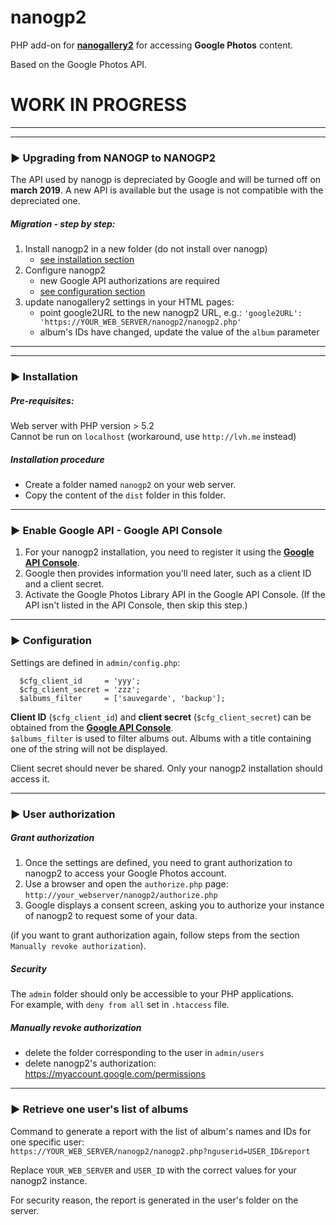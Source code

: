 # nanogp2

PHP add-on for <b>[nanogallery2](https://github.com/nanostudio-org/nanogallery2)</b> for accessing **Google Photos** content.   
  
Based on the Google Photos API.
  
  
# WORK IN PROGRESS

---
---
### :arrow_forward: Upgrading from NANOGP to NANOGP2
The API used by nanogp is depreciated by Google and will be turned off on **march 2019**.
A new API is available but the usage is not compatible with the depreciated one.

##### Migration - step by step:
1. Install nanogp2 in a new folder (do not install over nanogp)  
    - [see installation section](#arrow_forward-installation)
2. Configure nanogp2  
    - new Google API authorizations are required
    - [see configuration section](#arrow_forward-configuration)
3. update nanogallery2 settings in your HTML pages:  
   - point google2URL to the new nanogp2 URL, e.g.: `'google2URL': 'https://YOUR_WEB_SERVER/nanogp2/nanogp2.php'`
   - album's IDs have changed, update the value of the `album` parameter

---
---

### :arrow_forward: Installation

##### Pre-requisites:
Web server with PHP version > 5.2  
Cannot be run on `localhost` (workaround, use `http://lvh.me` instead)  


##### Installation procedure  

- Create a folder named `nanogp2` on your web server.
- Copy the content of the `dist` folder in this folder.

---

### :arrow_forward: Enable Google API - Google API Console

1. For your nanogp2 installation, you need to register it using the <b>[Google API Console](https://console.developers.google.com/)</b>.
2. Google then provides information you'll need later, such as a client ID and a client secret.
3. Activate the Google Photos Library API in the Google API Console. (If the API isn't listed in the API Console, then skip this step.)

---

### :arrow_forward: Configuration


Settings are defined in `admin/config.php`:
  
```
  $cfg_client_id     = 'yyy';
  $cfg_client_secret = 'zzz';
  $albums_filter     = ['sauvegarde', 'backup'];
```
  
<b>Client ID</b> (`$cfg_client_id`) and <b>client secret</b> (`$cfg_client_secret`) can be obtained from the <b>[Google API Console](https://console.developers.google.com/)</b>.  
`$albums_filter` is used to filter albums out. Albums with a title containing one of the string will not be displayed.
    
  
Client secret should never be shared. Only your nanogp2 installation should access it.  
  
  
---

### :arrow_forward: User authorization



##### Grant authorization

1. Once the settings are defined, you need to grant authorization to nanogp2 to access your Google Photos account.  
2. Use a browser and open the `authorize.php` page: `http://your_webserver/nanogp2/authorize.php`  
3. Google displays a consent screen, asking you to authorize your instance of nanogp2 to request some of your data.
  
(if you want to grant authorization again, follow steps from the section `Manually revoke authorization`).

##### Security  

The `admin` folder should only be accessible to your PHP applications.  
For example, with `deny from all` set in `.htaccess` file.

##### Manually revoke authorization  
- delete the folder corresponding to the user in `admin/users`
- delete nanogp2's authorization: https://myaccount.google.com/permissions

---

### :arrow_forward: Retrieve one user's list of albums

Command to generate a report with the list of album's names and IDs for one specific user:  
`https://YOUR_WEB_SERVER/nanogp2/nanogp2.php?nguserid=USER_ID&report`  
  
Replace `YOUR_WEB_SERVER` and `USER_ID` with the correct values for your nanogp2 instance.

For security reason, the report is generated in the user's folder on the server.
